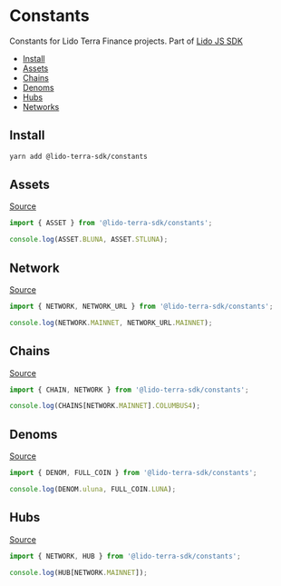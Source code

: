 # Constants

Constants for Lido Terra Finance projects.
Part of [Lido JS SDK](https://github.com/lidofinance/lido-terra-js-sdk/#readme)

- [Install](#install)
- [Assets](#assets)
- [Chains](#chains)
- [Denoms](#denoms)
- [Hubs](#hubs)
- [Networks](#networks)

## Install

```bash
yarn add @lido-terra-sdk/constants
```

## Assets

[Source](src/asset.ts)

```ts
import { ASSET } from '@lido-terra-sdk/constants';

console.log(ASSET.BLUNA, ASSET.STLUNA);
```

## Network

[Source](src/network.ts)

```ts
import { NETWORK, NETWORK_URL } from '@lido-terra-sdk/constants';

console.log(NETWORK.MAINNET, NETWORK_URL.MAINNET);
```

## Chains

[Source](src/chain.ts)

```ts
import { CHAIN, NETWORK } from '@lido-terra-sdk/constants';

console.log(CHAINS[NETWORK.MAINNET].COLUMBUS4);
```

## Denoms

[Source](src/denom.ts)

```ts
import { DENOM, FULL_COIN } from '@lido-terra-sdk/constants';

console.log(DENOM.uluna, FULL_COIN.LUNA);
```

## Hubs

[Source](src/hub.ts)

```ts
import { NETWORK, HUB } from '@lido-terra-sdk/constants';

console.log(HUB[NETWORK.MAINNET]);
```

